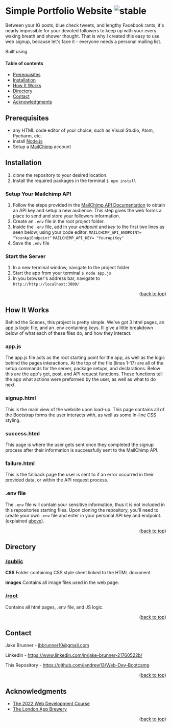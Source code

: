


# Simple Portfolio Website ![stable]

<!-- ABOUT SECTION -->

Between your IG posts, blue check tweets, and lengthy Facebook rants, it's nearly impossible for your devoted followers to keep up with your every waking breath and shower thought. That is why I created this easy to use web signup, because let's face it - everyone needs a personal mailing list.

Built using  


<!-- TABLE OF CONTENTS -->
  #### Table of contents
+ [Prerequisites](#prerequisites)
+ [Installation](#installation)
+ [How It Works](#how-it-works)
+ [Directory](#directory)
+ [Contact](#contact)
+ [Acknowledgments](#acknowledgments)


<!-- Prerequisites -->

## Prerequisites

* any HTML code editor of your choice, such as Visual Studio, Atom, Pycharm, etc.
* install [Node.js](https://nodejs.org/en/)
* Setup a [MailChimp](https://mailchimp.com) account

<!-- Installation -->
## Installation

1. clone the repository to your desired location.
2. Install the required packages in the terminal
	`$ npm install`

### Setup Your Mailchimp API
1. Follow the steps provided in the [MailChimp API Documentation](https://mailchimp.com/developer/marketing/guides/quick-start/#generate-your-api-key) to obtain an API key and setup a new audience. This step gives the web forms a place to send and store your followers information.
2. Create an `.env` file in the root project folder. 
3. Inside the `.env` file, add in your *endpoint* and *key* to the first two lines as seen below, using your code editor.
`MAILCHIMP_API_ENDPOINT= "YourApiEndpoint"`
`MAILCHIMP_API_KEY= "YourApiKey"`
4. Save the `.env` file 

### Start the Server
1. In a new terminal window, navigate to the project folder 
2. Start the app from your terminal
	`$ node app.js`
3. In you browser's address bar, navigate to
`http://http://localhost:3000/`


<p align="right">(<a href="#readme-top">back to top</a>)</p>

<!-- howitworks -->
## How It Works
Behind the Scenes, this project is pretty simple. We've got 3 html pages, an app.js logic file, and an .env containing keys. Ill give a little breakdown below of what each of these files do, and how they interact. 


### **app.js**
The app.js file acts as the root starting point for the app, as well as the logic behind the pages interactions. At the top of the file (lines 1-17) are all of the setup commands for the server, package setups, and declarations. Below this are the app's get, post, and API request functions. These functions tell the app what actions were preformed by the user, as well as what to do next. 

### **signup.html**
This is the main view of the website upon load-up. This page contains all of the Bootstrap forms the user interacts with, as well as some In-line CSS styling.
 
### **success.html**
This page is where the user gets sent once they completed the signup process after their information is successfully sent to the MailChimp API.

### **failure.html**
This is the fallback page the user is sent to if an error occurred in their provided data, or within the API request process. 

### **.env file**
The `.env` file will contain your sensitive information, thus it is not included in this repositories starting files. Upon cloning the repository, you'll need to create your own `.env` file and enter in your personal API key and endpoint. (explained [above](#setup-your-mailchimp-api)).

<p align="right">(<a href="#readme-top">back to top</a>)</p>

<!-- DIRECTORY -->
## Directory

### [/public]()
**CSS**
Folder containing CSS style sheet linked to the HTML document

**images**
Contains all image files used in the web page.

### [/root]()
Contains all html pages, .env file,  and JS logic. 

<p align="right">(<a href="#readme-top">back to top</a>)</p>

<!-- CONTACT -->
## Contact

Jake Brunner -  jbbrunner10@gmail.com

LinkedIn - https://www.linkedin.com/in/jake-brunner-21760522b/

This Repository - https://github.com/jandrew13/Web-Dev-Bootcamp

<p align="right">(<a href="#readme-top">back to top</a>)</p>



<!-- ACKNOWLEDGMENTS -->
## Acknowledgments
* [The 2022 Web Development Course](https://www.udemy.com/course/the-complete-web-development-bootcamp)
* [The London App Brewery](https://www.londonappbrewery.com/)

<p align="right">(<a href="#readme-top">back to top</a>)</p>



<!-- MARKDOWN LINKS & IMAGES -->

[product-screenshot]: images/screenshot.png

[license-shield]: https://img.shields.io/github/license/othneildrew/Best-README-Template.svg?style=for-the-badge
[license-url]: https://github.com/othneildrew/Best-README-Template/blob/master/LICENSE.txt
[linkedin-shield]: https://img.shields.io/badge/-LinkedIn-black.svg?style=for-the-badge&logo=linkedin&colorB=555
[linkedin-url]: https://linkedin.com/in/othneildrew

<!-- STATUS MARKERS -->

[stable]: http://badges.github.io/stability-badges/dist/stable.svg
[unstable]: http://badges.github.io/stability-badges/dist/unstable.svg
[depreciated]: http://badges.github.io/stability-badges/dist/deprecated.svg
[experimental]: http://badges.github.io/stability-badges/dist/experimental.svg
[frozen]: http://badges.github.io/stability-badges/dist/frozen.svg
[locked]: http://badges.github.io/stability-badges/dist/locked.svg

[issues-shield]: https://img.shields.io/github/issues/othneildrew/Best-README-Template.svg?style=for-the-badge
[issues-url]: https://github.com/othneildrew/Best-README-Template/issues

<!-- TOOLS -->

[git-scl.com]:https://img.shields.io/badge/git-%23F05033.svg?style=for-the-badge&logo=git&logoColor=white
[git-url]:https://git-scm.com/
[JavaScript.com]:https://img.shields.io/badge/javascript-%23323330.svg?style=for-the-badge&logo=javascript&logoColor=%23F7DF1E
[JavaScript-url]:https://javascript.com
[NodeJS.org]:https://img.shields.io/badge/node.js-6DA55F?style=for-the-badge&logo=node.js&logoColor=white
[NodeJS-url]: https://nodejs.org
[Bootstrap.com]: https://img.shields.io/badge/Bootstrap-563D7C?style=for-the-badge&logo=bootstrap&logoColor=white
[Bootstrap-url]: https://getbootstrap.com
[JQuery.com]: https://img.shields.io/badge/jQuery-0769AD?style=for-the-badge&logo=jquery&logoColor=white
[JQuery-url]: https://jquery.com
[Expressjs.com]: https://img.shields.io/badge/express.js-%23404d59.svg?style=for-the-badge&logo=express&logoColor=%2361DAFB
[Expressjs-url]: https://expressjs.com
[npmjs.com]:https://img.shields.io/badge/NPM-%23000000.svg?style=for-the-badge&logo=npm&logoColor=white
[npmjs-url]:npmjs.com
[CSS3]: https://img.shields.io/badge/css3-%231572B6.svg?style=for-the-badge&logo=css3&logoColor=white
[HTML5]: https://img.shields.io/badge/html5-%23E34F26.svg?style=for-the-badge&logo=html5&logoColor=white
